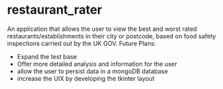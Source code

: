 # restaurant_rater

An application that allows the user to view the best and worst rated restaurants/establishments in their city or postcode, 
based on food safety inspections carried out by the UK GOV.
Future Plans:
- Expand the test base
- Offer more detailed analysis and information for the user
- allow the user to persist data in a mongoDB database
- increase the UIX by developing the tkinter layout
